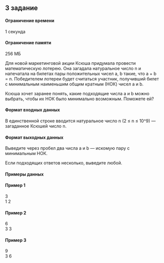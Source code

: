 ## 3 задание
#### Ограничение времени
1 секунда
#### Ограничение памяти
256 МБ

Для новой маркетинговой акции Ксюша придумала провести математическую лотерею. Она загадала натуральное число n и напечатала на билетах пары положительных чисел a, b такие, что a + b = n. Победителем лотереи будет считаться участник, получивший билет с минимальным наименьшим общим кратным (НОК) чисел a и b.

Ксюша хочет заранее понять, какие подходящие числа a и b можно выбрать, чтобы их НОК было минимально возможным. Поможете ей?



#### Формат входных данных

В единственной строке вводится натуральное число n (2 ≤ n ≤ 10^9)
— загаданное Ксюшей число n.

  

#### Формат выходных данных

Выведите через пробел два числа a и b — искомую пару с минимальным НОК.

Если подходящих ответов несколько, выведите любой.

#### Примеры данных
#### Пример 1
3  
1 2  
#### Пример 2
6  
3 3  
#### Пример 3
9  
3 6  
